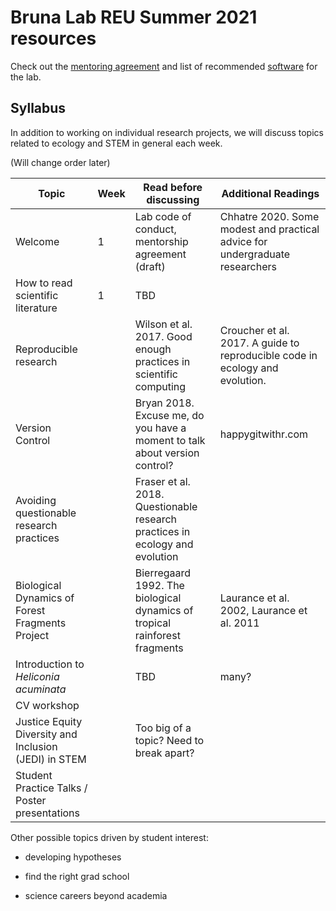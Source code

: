 # Bruna Lab REU Summer 2021 resources

Check out the [mentoring agreement](mentoring-agreement.md) and list of recommended [software](software.md) for the lab.

## Syllabus

In addition to working on individual research projects, we will discuss topics related to ecology and STEM in general each week.

(Will change order later)

| Topic                                                 | Week | Read before discussing                                                       | Additional Readings                                                          |
|-------------------------------------------------------|------|------------------------------------------------------------------------------|------------------------------------------------------------------------------|
| Welcome                                               | 1    | Lab code of conduct, mentorship agreement (draft)                            | Chhatre 2020. Some modest and practical advice for undergraduate researchers |
| How to read scientific literature                     | 1    | TBD                                                                          |                                                                              |
| Reproducible research                                 |      | Wilson et al. 2017. Good enough practices in scientific computing            | Croucher et al. 2017. A guide to reproducible code in ecology and evolution. |
| Version Control                                       |      | Bryan 2018. Excuse me, do you have a moment to talk about version control?   | happygitwithr.com                                                            |
| Avoiding questionable research practices              |      | Fraser et al. 2018. Questionable research practices in ecology and evolution |                                                                              |
| Biological Dynamics of Forest Fragments Project       |      | Bierregaard 1992. The biological dynamics of tropical rainforest fragments   | Laurance et al. 2002, Laurance et al. 2011                                   |
| Introduction to *Heliconia acuminata*                 |      | TBD                                                                          | many?                                                                        |
| CV workshop                                           |      |                                                                              |                                                                              |
| Justice Equity Diversity and Inclusion (JEDI) in STEM |      | Too big of a topic? Need to break apart?                                     |                                                                              |
| Student Practice Talks / Poster presentations         |      |                                                                              |                                                                              |

Other possible topics driven by student interest:

-   developing hypotheses

-   find the right grad school

-   science careers beyond academia
